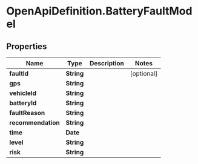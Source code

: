 # OpenApiDefinition.BatteryFaultModel

## Properties

Name | Type | Description | Notes
------------ | ------------- | ------------- | -------------
**faultId** | **String** |  | [optional] 
**gps** | **String** |  | 
**vehicleId** | **String** |  | 
**batteryId** | **String** |  | 
**faultReason** | **String** |  | 
**recommendation** | **String** |  | 
**time** | **Date** |  | 
**level** | **String** |  | 
**risk** | **String** |  | 


